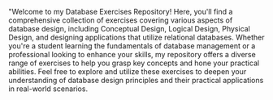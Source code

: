 "Welcome to my Database Exercises Repository! Here, you'll find a comprehensive collection of exercises covering various aspects of database design, including Conceptual Design, Logical Design, Physical Design, and designing applications that utilize relational databases.
Whether you're a student learning the fundamentals of database management or a professional looking to enhance your skills, my repository offers a diverse range of exercises to help you grasp key concepts and hone your practical abilities.
Feel free to explore and utilize these exercises to deepen your understanding of database design principles and their practical applications in real-world scenarios.
